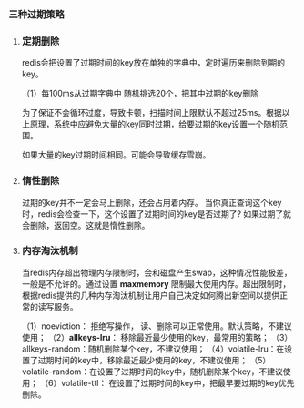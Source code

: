 ### **三种过期策略** 

1. ### 定期删除

   redis会把设置了过期时间的key放在单独的字典中，定时遍历来删除到期的key。 

   （1）每100ms从过期字典中 随机挑选20个，把其中过期的key删除 

   为了保证不会循环过度，导致卡顿，扫描时间上限默认不超过25ms。根据以上原理，系统中应避免大量的key同时过期，给要过期的key设置一个随机范围。 

   如果大量的key过期时间相同。可能会导致缓存雪崩。

2. ### 惰性删除

   过期的key并不一定会马上删除，还会占用着内存。 当你真正查询这个key时，redis会检查一下，这个设置了过期时间的key是否过期了? 如果过期了就会删除，返回空。这就是惰性删除。 

3. ### 内存淘汰机制

   当redis内存超出物理内存限制时，会和磁盘产生swap，这种情况性能极差，一般是不允许的。通过设置 **maxmemory** 限制最大使用内存。超出限制时，根据redis提供的几种内存淘汰机制让用户自己决定如何腾出新空间以提供正常的读写服务。

    （1）noeviction： 拒绝写操作， 读、删除可以正常使用。默认策略，不建议使用；
    （2）**allkeys-lru**： 移除最近最少使用的key，最常用的策略；
    （3）allkeys-random：随机删除某个key，不建议使用；
    （4）volatile-lru：在设置了过期时间的key中，移除最近最少使用的key，不建议使用；
    （5）volatile-random：在设置了过期时间的key中，随机删除某个key，不建议使用；
    （6）volatile-ttl： 在设置了过期时间的key中，把最早要过期的key优先删除。

    

    

    

    

    

    

    

    

    

    